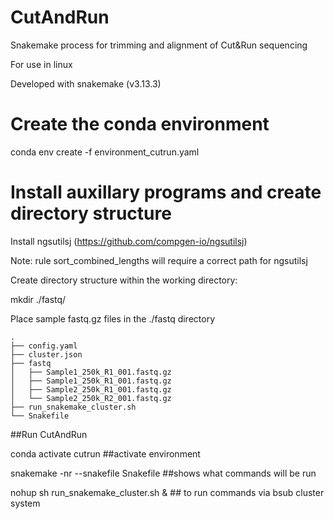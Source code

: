 # CutAndRun
Snakemake process for trimming and alignment of Cut&amp;Run sequencing

For use in linux

Developed with snakemake (v3.13.3)

# Create the conda environment 
conda env create -f environment_cutrun.yaml

# Install auxillary programs and create directory structure

Install ngsutilsj
(https://github.com/compgen-io/ngsutilsj)

Note: rule sort_combined_lengths will require a correct path for ngsutilsj

Create directory structure within the working directory:

mkdir ./fastq/

Place sample fastq.gz files in the ./fastq directory
```
.
├── config.yaml
├── cluster.json
├── fastq
│   ├── Sample1_250k_R1_001.fastq.gz
│   ├── Sample1_250k_R1_001.fastq.gz
│   ├── Sample2_250k_R1_001.fastq.gz
│   └── Sample2_250k_R2_001.fastq.gz
├── run_snakemake_cluster.sh
└── Snakefile
```
##Run CutAndRun

conda activate cutrun ##activate environment

snakemake -nr --snakefile Snakefile ##shows what commands will be run

nohup sh run_snakemake_cluster.sh & ## to run commands via bsub cluster system
